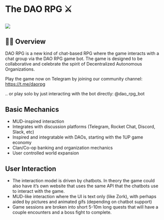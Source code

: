 # The DAO RPG ⚔️
![](https://i.imgur.com/IfPAud9.jpg)
---

## 🧙‍♂️ Overview 

DAO RPG is a new kind of chat-based RPG where the game interacts with a chat group via the DAO RPG game bot. The game is designed to be collaborative and celebrate the spirit of Decentralized Autonomous Organizations.

Play the game now on Telegram by joining our community channel: https://t.me/daorpg

.. or play solo by just interacting with the bot directly: @dao_rpg_bot

## Basic Mechanics
* MUD-inspired interaction
* Integrates with discussion platforms (Telegram, Rocket Chat, Discord, Slack, etc)
* Inspired and integratable with DAOs, starting with the 1UP game economy
* Clan/Co-op banking and organization mechanics
* User controlled world expansion

## User Interaction

* The interaction model is driven by chatbots. In theory the game could also have it’s own website that uses the same API that the chatbots use to interact with the game.
* MUD-like interaction where the UI is text only (like Zork), with perhaps aided by pictures and animated gifs (depending on chatbot support)
* Game sessions are broken into short 5-10m long quests that will have a couple encounters and a boss fight to complete.
